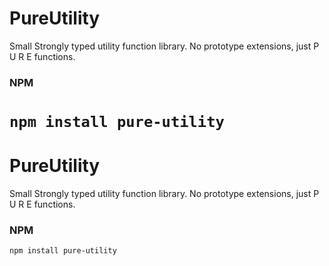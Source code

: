 # PureUtility
Small Strongly typed utility function library. No prototype extensions, just P U R E functions.


### NPM

`npm install pure-utility`
=======
# PureUtility
Small Strongly typed utility function library. No prototype extensions, just P U R E functions.


### NPM

`npm install pure-utility`
